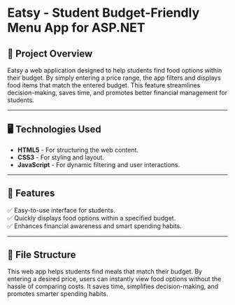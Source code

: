 
# Eatsy - Student Budget-Friendly Menu App for ASP.NET

## 📌 Project Overview
Eatsy a web application designed to help students find food options within their budget. By simply entering a price range, the app filters and displays food items that match the entered budget. This feature streamlines decision-making, saves time, and promotes better financial management for students.

---

## 🖥️ Technologies Used
- **HTML5** - For structuring the web content.
- **CSS3** - For styling and layout.
- **JavaScript** - For dynamic filtering and user interactions.

---

## 🚀 Features
✅ Easy-to-use interface for students.  
✅ Quickly displays food options within a specified budget.  
✅ Enhances financial awareness and smart spending habits.  

---

## 📂 File Structure
This web app helps students find meals that match their budget. By entering a desired price, users can instantly view food options without the hassle of comparing costs. It saves time, simplifies decision-making, and promotes smarter spending habits.
